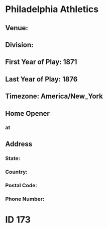 # Philadelphia Athletics
## Venue: 
## Division: 
## First Year of Play: 1871
## Last Year of Play: 1876
## Timezone: America/New_York
## Home Opener
###  at 
## Address
### 
### State: 
### Country: 
### Postal Code: 
### Phone Number: 
# ID 173
